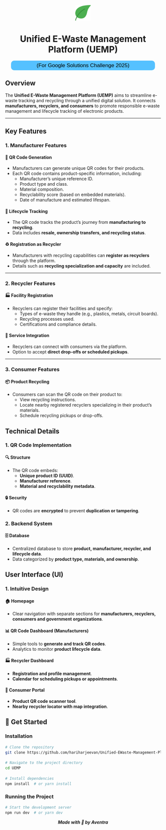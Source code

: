 <div align="center">
<img src="docs/favicon.png" width="50">
</div>
<div align="center">

# **Unified E-Waste Management Platform (UEMP)**
<div style="background: #55C1FF; color: black; margin: 0px auto; width: 456px; padding: 5px; border-radius: 10px; font-family: sans-serif; font-size: 13pt; ">
(For Google Solutions Challenge 2025)
</div>
</div>

## **Overview**
The **Unified E-Waste Management Platform (UEMP)** aims to streamline e-waste tracking and recycling through a unified digital solution. It connects **manufacturers, recyclers, and consumers** to promote responsible e-waste management and lifecycle tracking of electronic products.

---

## **Key Features**

### **1. Manufacturer Features**
#### 📌 **QR Code Generation**
- Manufacturers can generate unique QR codes for their products.
- Each QR code contains product-specific information, including:
  - Manufacturer’s unique reference ID.
  - Product type and class.
  - Material composition.
  - Recyclability score (based on embedded materials).
  - Date of manufacture and estimated lifespan.

#### 🔄 **Lifecycle Tracking**
- The QR code tracks the product’s journey from **manufacturing to recycling**.
- Data includes **resale, ownership transfers, and recycling status**.

#### ♻ **Registration as Recycler**
- Manufacturers with recycling capabilities can **register as recyclers** through the platform.
- Details such as **recycling specialization and capacity** are included.

---

### **2. Recycler Features**
#### 🏭 **Facility Registration**
- Recyclers can register their facilities and specify:
  - Types of e-waste they handle (e.g., plastics, metals, circuit boards).
  - Recycling processes used.
  - Certifications and compliance details.

#### 🔗 **Service Integration**
- Recyclers can connect with consumers via the platform.
- Option to accept **direct drop-offs or scheduled pickups**.

---

### **3. Consumer Features**
#### 📦 **Product Recycling**
- Consumers can scan the QR code on their product to:
  - View recycling instructions.
  - Locate nearby registered recyclers specializing in their product’s materials.
  - Schedule recycling pickups or drop-offs.

## **Technical Details**

### **1. QR Code Implementation**
#### 🔍 **Structure**
- The QR code embeds:
  - **Unique product ID (UUID)**.
  - **Manufacturer reference**.
  - **Material and recyclability metadata**.

#### 🔒 **Security**
- QR codes are **encrypted** to prevent **duplication or tampering**.

### **2. Backend System**
#### 🗄 **Database**
- Centralized database to store **product, manufacturer, recycler, and lifecycle data**.
- Data categorized by **product type, materials, and ownership**.

## **User Interface (UI)**

### **1. Intuitive Design**
#### 🏠 **Homepage**
- Clear navigation with separate sections for **manufacturers, recyclers, consumers and government organizations**.

#### 📊 **QR Code Dashboard (Manufacturers)**
- Simple tools to **generate and track QR codes**.
- Analytics to monitor **product lifecycle data**.

#### 🏭 **Recycler Dashboard**
- **Registration and profile management**.
- **Calendar for scheduling pickups or appointments**.

#### 📱 **Consumer Portal**
- **Product QR code scanner tool**.
- **Nearby recycler locator with map integration**.

## 🚀 **Get Started**
### **Installation**
```sh
# Clone the repository
git clone https://github.com/hariharjeevan/Unified-EWaste-Management-Platform.git

# Navigate to the project directory
cd UEMP

# Install dependencies
npm install  # or yarn install
```

### **Running the Project**
```sh
# Start the development server
npm run dev  # or yarn dev
```
<div align="center">
<div align="center">
  
*__Made with 💖 by Aventra__*

</div>
</div>
